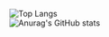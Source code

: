 ![Top Langs](https://github-readme-stats.vercel.app/api/top-langs/?username=ZoltanMG&layout=donut)
<br />
![Anurag's GitHub stats](https://github-readme-stats.vercel.app/api?username=ZoltanMG&show_icons=true&theme=onedark)
